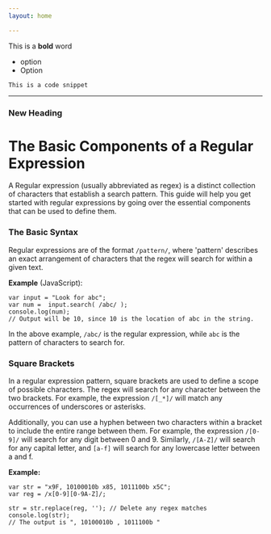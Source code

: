 ```yaml
---
layout: home

---
```

This is a **bold** word

* option
* Option

`This is a code snippet`

***

### New Heading

    

# The Basic Components of a Regular Expression

A Regular expression (usually abbreviated as regex) is a distinct collection of characters that establish a search pattern. This guide will help you get started with regular expressions by going over the essential components that can be used to define them.

### The Basic Syntax

Regular expressions are of the format `/pattern/`, where 'pattern' describes an exact arrangement of characters that the regex will search for within a given text.

**Example** (JavaScript):

    var input = "Look for abc";
    var num =  input.search( /abc/ );
    console.log(num);
    // Output will be 10, since 10 is the location of abc in the string.

In the above example, `/abc/` is the regular expression, while `abc` is the pattern of characters to search for.

### Square Brackets

In a regular expression pattern, square brackets are used to define a scope of possible characters. The regex will search for any character between the two brackets. For example, the expression `/[_*]/` will match any occurrences of underscores or asterisks.

Additionally, you can use a hyphen between two characters within a bracket to include the entire range between them. For example, the expression `/[0-9]/` will search for any digit between 0 and 9. Similarly, `/[A-Z]/` will search for any capital letter, and `[a-f]` will search for any lowercase letter between a and f.

**Example:**

    var str = "x9F, 10100010b x85, 1011100b x5C";
    var reg = /x[0-9][0-9A-Z]/;
    
    str = str.replace(reg, ''); // Delete any regex matches
    console.log(str);
    // The output is ", 10100010b , 1011100b "